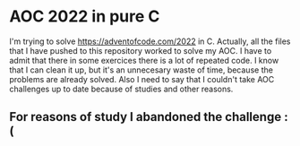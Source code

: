 <h1>AOC 2022 in pure C</h1>

I'm trying to solve https://adventofcode.com/2022 in C. 
Actually, all the files that I have pushed to this repository worked to solve my AOC.
I have to admit that there in some exercices there is a lot of repeated code. I know that I can clean it up, but it's an unnecesary waste of time, because the problems are already solved. Also I need to say that I couldn't take AOC challenges up to date because of studies and other reasons.

<h2>For reasons of study I abandoned the challenge :(</h2>
